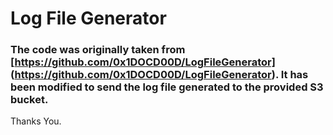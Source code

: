 # Log File Generator
### The code was originally taken from [https://github.com/0x1DOCD00D/LogFileGenerator] (https://github.com/0x1DOCD00D/LogFileGenerator). It has been modified to send the log file generated to the provided S3 bucket.

Thanks You.

